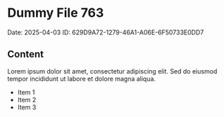 # Dummy File 763

Date: 2025-04-03
ID: 629D9A72-1279-46A1-A06E-6F50733E0DD7

## Content

Lorem ipsum dolor sit amet, consectetur adipiscing elit.
Sed do eiusmod tempor incididunt ut labore et dolore magna aliqua.

* Item 1
* Item 2
* Item 3

